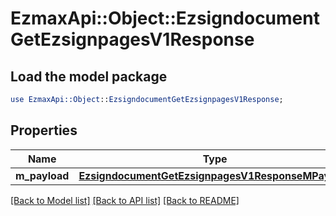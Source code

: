 # EzmaxApi::Object::EzsigndocumentGetEzsignpagesV1Response

## Load the model package
```perl
use EzmaxApi::Object::EzsigndocumentGetEzsignpagesV1Response;
```

## Properties
Name | Type | Description | Notes
------------ | ------------- | ------------- | -------------
**m_payload** | [**EzsigndocumentGetEzsignpagesV1ResponseMPayload**](EzsigndocumentGetEzsignpagesV1ResponseMPayload.md) |  | 

[[Back to Model list]](../README.md#documentation-for-models) [[Back to API list]](../README.md#documentation-for-api-endpoints) [[Back to README]](../README.md)


